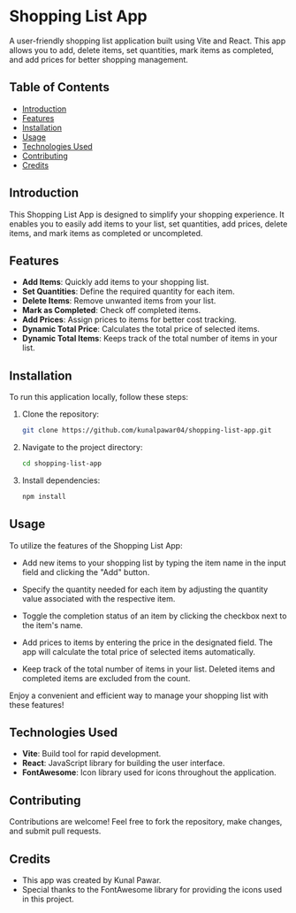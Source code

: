 # Shopping List App

A user-friendly shopping list application built using Vite and React. This app allows you to add, delete items, set quantities, mark items as completed, and add prices for better shopping management.

## Table of Contents

- [Introduction](#introduction)
- [Features](#features)
- [Installation](#installation)
- [Usage](#usage)
- [Technologies Used](#technologies-used)
- [Contributing](#contributing)
- [Credits](#credits)

## Introduction

This Shopping List App is designed to simplify your shopping experience. It enables you to easily add items to your list, set quantities, add prices, delete items, and mark items as completed or uncompleted.

## Features

- **Add Items**: Quickly add items to your shopping list.
- **Set Quantities**: Define the required quantity for each item.
- **Delete Items**: Remove unwanted items from your list.
- **Mark as Completed**: Check off completed items.
- **Add Prices**: Assign prices to items for better cost tracking.
- **Dynamic Total Price**: Calculates the total price of selected items.
- **Dynamic Total Items**: Keeps track of the total number of items in your list.

## Installation

To run this application locally, follow these steps:

1. Clone the repository:

    ```bash
    git clone https://github.com/kunalpawar04/shopping-list-app.git
    ```

2. Navigate to the project directory:

    ```bash
    cd shopping-list-app
    ```

3. Install dependencies:

    ```bash
    npm install
    ```

## Usage

To utilize the features of the Shopping List App:

- Add new items to your shopping list by typing the item name in the input field and clicking the "Add" button.

- Specify the quantity needed for each item by adjusting the quantity value associated with the respective item.

- Toggle the completion status of an item by clicking the checkbox next to the item's name.

- Add prices to items by entering the price in the designated field. The app will calculate the total price of selected items automatically.

- Keep track of the total number of items in your list. Deleted items and completed items are excluded from the count.

Enjoy a convenient and efficient way to manage your shopping list with these features!

## Technologies Used

- **Vite**: Build tool for rapid development.
- **React**: JavaScript library for building the user interface.
- **FontAwesome**: Icon library used for icons throughout the application.

## Contributing

Contributions are welcome! Feel free to fork the repository, make changes, and submit pull requests.

## Credits

- This app was created by Kunal Pawar.
- Special thanks to the FontAwesome library for providing the icons used in this project.
